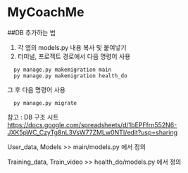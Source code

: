 # MyCoachMe
##DB 추가하는 법
1. 각 앱의 models.py 내용 복사 및 붙여넣기
2. 터미널, 프로젝트 경로에서 다음 명령어 사용

```
  py manage.py makemigration main
  py manage.py makemigration health_do
```

그 후 다음 명령어 사용
```
  py manage.py migrate
```
참고 : DB 구조 시트
https://docs.google.com/spreadsheets/d/1bEPFfrn552N6-JXK5pWC_CzyTg8nL3VsW77ZMLw0NTI/edit?usp=sharing

User_data, Models >> main/models.py 에서 정의

Training_data, Train_video >> health_do/models.py 에서 정의
